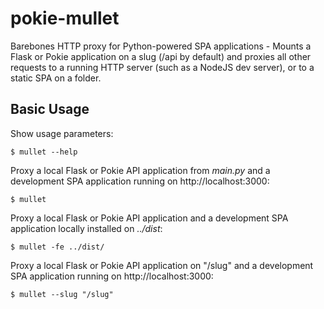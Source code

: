 # pokie-mullet

Barebones HTTP proxy for Python-powered SPA applications - Mounts a Flask or Pokie application on a slug (/api by default)
and proxies all other requests to a running HTTP server (such as a NodeJS dev server), or to a static SPA on a folder. 

## Basic Usage

Show usage parameters:
```shell
$ mullet --help
```

Proxy a local Flask or Pokie API application from *main.py* and a development SPA application running on http://localhost:3000:
```shell
$ mullet
```

Proxy a local Flask or Pokie API application and a development SPA application locally installed on *../dist*:
```shell
$ mullet -fe ../dist/
```

Proxy a local Flask or Pokie API application on "/slug"  and a development SPA application running on http://localhost:3000:
```shell
$ mullet --slug "/slug"
```

